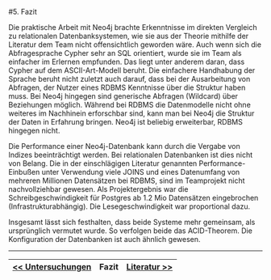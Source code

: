 #5. Fazit

Die praktische Arbeit mit Neo4j brachte Erkenntnisse im direkten Vergleich zu relationalen Datenbanksystemen, wie sie aus der  Theorie mithilfe der Literatur dem Team nicht offensichtlich geworden wäre. Auch wenn sich die Abfragesprache Cypher sehr an SQL orientiert, wurde sie im Team als einfacher im Erlernen empfunden. Das liegt unter anderem daran, dass Cypher auf dem ASCII-Art-Modell beruht. Die einfachere Handhabung der Sprache beruht nicht zuletzt auch darauf, dass bei der Ausarbeitung von Abfragen, der Nutzer eines RDBMS Kenntnisse über die Struktur haben muss. Bei Neo4j hingegen sind generische Abfragen (Wildcard) über Beziehungen möglich. Während bei RDBMS die Datenmodelle nicht ohne weiteres im Nachhinein erforschbar sind, kann man bei Neo4j die Struktur der Daten in Erfahrung bringen. Neo4j ist beliebig erweiterbar, RDBMS hingegen nicht.

Die Performance einer Neo4j-Datenbank kann durch die Vergabe von Indizes beeinträchtigt werden. Bei relationalen Datenbanken ist dies nicht von Belang. Die in der einschlägigen Literatur genannten Performance-Einbußen unter Verwendung viele JOINS und eines Datenumfang von mehreren Millionen Datensätzen bei RDBMS, sind im Teamprojekt nicht nachvollziehbar gewesen. Als Projektergebnis war die Schreibgeschwindigkeit für Postgres ab 1.2 Mio Datensätzen eingebrochen (Infrastrukturabhängig). Die Lesegeschwindigkeit war proportional dazu.

Insgesamt lässt sich festhalten, dass beide Systeme mehr gemeinsam, als ursprünglich vermutet wurde. So verfolgen beide das ACID-Theorem. Die Konfiguration der Datenbanken ist auch ähnlich gewesen.

---
| [<< Untersuchungen](04_untersuchungen.md) | Fazit | [Literatur >>](06_literature.md) |
|------------------------------------|------------|-------------------------------------|


